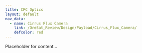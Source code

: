 ```yaml
---
title: CFC Optics
layout: default
nav_data:
  - name: Cirrus Flux Camera
    link: /OreSat_Review/Design/Payload/Cirrus_Flux_Camera/
    defcolor: red
---
```



Placeholder for content...
